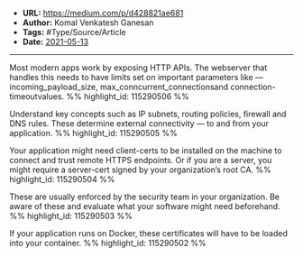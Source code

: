 - **URL:** https://medium.com/p/d428821ae681
- **Author:** Komal Venkatesh Ganesan
- **Tags:** #Type/Source/Article
- **Date:** [2021-05-13](../_daily/2021-05-13.md)
---

Most modern apps work by exposing HTTP APIs. The webserver that handles this needs to have limits set on important parameters like — incoming_payload_size, max_conncurrent_connectionsand connection-timeoutvalues. %% highlight_id: 115290506 %%


Understand key concepts such as IP subnets, routing policies, firewall and DNS rules. These determine external connectivity — to and from your application. %% highlight_id: 115290505 %%


Your application might need client-certs to be installed on the machine to connect and trust remote HTTPS endpoints. Or if you are a server, you might require a server-cert signed by your organization’s root CA. %% highlight_id: 115290504 %%


These are usually enforced by the security team in your organization. Be aware of these and evaluate what your software might need beforehand. %% highlight_id: 115290503 %%


If your application runs on Docker, these certificates will have to be loaded into your container. %% highlight_id: 115290502 %%

